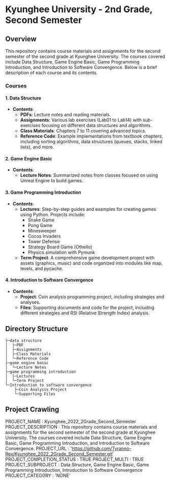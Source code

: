 # Kyunghee University - 2nd Grade, Second Semester

## Overview
This repository contains course materials and assignments for the second semester of the second grade at Kyunghee University. The courses covered include Data Structure, Game Engine Basic, Game Programming Introduction, and Introduction to Software Convergence. Below is a brief description of each course and its contents.

### Courses

#### 1. Data Structure
- **Contents**:
  - **PDFs**: Lecture notes and reading materials.
  - **Assignments**: Various lab exercises (Lab01 to Lab14) with sub-exercises focusing on different data structures and algorithms.
  - **Class Materials**: Chapters 7 to 11 covering advanced topics.
  - **Reference Code**: Example implementations from textbook chapters, including sorting algorithms, data structures (queues, stacks, linked lists), and more.

#### 2. Game Engine Basic
- **Contents**:
  - **Lecture Notes**: Summarized notes from classes focused on using Unreal Engine to build games.

#### 3. Game Programming Introduction
- **Contents**:
  - **Lectures**: Step-by-step guides and examples for creating games using Python. Projects include:
    - Snake Game
    - Pong Game
    - Minesweeper
    - Cocos Invaders
    - Tower Defense
    - Strategy Board Game (Othello)
    - Physics simulation with Pymunk
  - **Term Project**: A comprehensive game development project with assets (graphics, music) and code organized into modules like map, levels, and pycache.

#### 4. Introduction to Software Convergence
- **Contents**:
  - **Project**: Coin analysis programming project, including strategies and analyses.
  - **Files**: Supporting documents and code for the project, including different strategies and RSI (Relative Strength Index) analysis.

## Directory Structure
```
├─data structure
│  ├─PDF
│  ├─Assignments
│  ├─Class Materials
│  └─Reference Code
├─game engine basic
│  └─Lecture Notes
├─game programming introduction
│  ├─Lectures
│  └─Term Project
└─Introduction to software convergence
    ├─Coin Analysis Project
    └─Supporting Files
```

## Project Crawling

PROJECT_NAME : Kyunghee_2022_2Grade_Second_Semester
PROJECT_DESCRIPTION : This repository contains course materials and assignments for the second semester of the second grade at Kyunghee University. The courses covered include Data Structure, Game Engine Basic, Game Programming Introduction, and Introduction to Software Convergence.
PROJECT_URL : 'https://github.com/Tyranno-Rex/Kyunghee_2022_2Grade_Second_Semester.git'
PROJECT_COMPLETION_STATUS : TRUE
PROJECT_MULTI : TRUE
PROJECT_SUBPROJECT : Data Structure, Game Engine Basic, Game Programming Introduction, Introduction to Software Convergence
PROJECT_CATEGORY : 'NONE'
